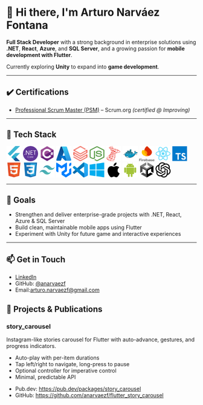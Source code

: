 # 👋 Hi there, I'm Arturo Narváez Fontana

**Full Stack Developer** with a strong background in enterprise solutions using **.NET**, **React**, **Azure**, and **SQL Server**, and a growing passion for **mobile development with Flutter**.

Currently exploring **Unity** to expand into **game development**.

---

## ✔️ Certifications

- [Professional Scrum Master (PSM)](https://www.credly.com/badges/036b9223-a0eb-4421-aaaa-082becda6ff9/linked_in_profile) – Scrum.org *(certified @ Improving)*

---

## 🧰 Tech Stack


<p align="left">
  <a href="https://flutter.dev/" title="Flutter"><img src="./assets/logos/flutter-original.svg" alt="Flutter" width="40" height="40"/></a>
  <a href="https://dotnet.microsoft.com/" title=".NET"><img src="./assets/logos/dotnetcore-original.svg" alt=".NET" width="40" height="40"/></a>
  <a href="https://learn.microsoft.com/en-us/dotnet/csharp/" title="C#"><img src="./assets/logos/csharp-original.svg" alt="C#" width="40" height="40"/></a>
  <a href="https://azure.microsoft.com/" title="Azure"><img src="./assets/logos/azure-original.svg" alt="Azure" width="40" height="40"/></a>
  <a href="https://www.databricks.com/" title="Databricks"><img src="./assets/logos/dbrx-color.svg" alt="Databricks" width="40" height="40"/></a>
  <a href="https://nodejs.org/" title="Node.js"><img src="./assets/logos/nodejs.svg" alt="Node.js" width="40" height="40"/></a>
  <a href="https://learn.microsoft.com/en-us/sql/sql-server/" title="SQL Server"><img src="./assets/logos/microsoftsqlserver-plain.svg" alt="SQL Server" width="40" height="40"/></a>
  <a href="https://www.docker.com/" title="Docker"><img src="./assets/logos/docker-original.svg" alt="Docker" width="40" height="40"/></a>
  <a href="https://firebase.google.com/" title="Firebase"><img src="./assets/logos/firebase.svg" alt="Firebase" width="40" height="40"/></a>
  <a href="https://reactjs.org/" title="React"><img src="./assets/logos/react-original.svg" alt="React" width="40" height="40"/></a>
  <a href="https://www.typescriptlang.org/" title="TypeScript"><img src="./assets/logos/typescript-original.svg" alt="TypeScript" width="40" height="40"/></a>
  <a href="https://developer.mozilla.org/en-US/docs/Web/HTML" title="HTML5"><img src="./assets/logos/html5-original.svg" alt="HTML5" width="40" height="40"/></a>
  <a href="https://developer.mozilla.org/en-US/docs/Web/CSS" title="CSS3"><img src="./assets/logos/css3-original.svg" alt="CSS3" width="40" height="40"/></a>
  <a href="https://tailwindcss.com/" title="Tailwind CSS"><img src="./assets/logos/tailwindcss-icon.svg" alt="Tailwind CSS" width="40" height="40"/></a>
  <a href="https://mui.com/" title="MUI"><img src="./assets/logos/mui.svg" alt="MUI" width="40" height="40"/></a>
  <a href="https://code.visualstudio.com/" title="VS Code"><img src="./assets/logos/vscode.svg" alt="VS Code" width="40" height="40"/></a> <!-- si no tienes este, omítelo -->
  <a href="https://www.microsoft.com/en-us/windows" title="Windows"><img src="./assets/logos/windows8-original.svg" alt="Windows" width="40" height="40"/></a>
  <a href="https://www.apple.com/macos/" title="macOS"><img src="./assets/logos/apple-original.svg" alt="macOS" width="40" height="40"/></a>
  <a href="https://www.android.com/" title="Android"><img src="./assets/logos/android-original.svg" alt="Android" width="40" height="40"/></a>
  <a href="https://unity.com/" title="Unity"><img src="./assets/logos/unity-original.svg" alt="Unity" width="40" height="40"/></a>
  <a href="https://openai.com/" title="OpenAI"><img src="./assets/logos/openai.svg" alt="OpenAI" width="40" height="40"/></a>
</p>


---

## 🚀 Goals
- Strengthen and deliver enterprise-grade projects with .NET, React, Azure & SQL Server  
- Build clean, maintainable mobile apps using Flutter  
- Experiment with Unity for future game and interactive experiences  

---

## 📫 Get in Touch
- [LinkedIn](https://linkedin.com/in/arturo-narvaez-fontana)  
- GitHub: [@anarvaezf](https://github.com/anarvaezf)
- Email:[arturo.narvaezf@gmail.com](mailto:arturo.narvaezf@gmail.com)

## 🧩 Projects & Publications

### story_carousel

Instagram-like stories carousel for Flutter with auto-advance, gestures, and progress indicators.

* Auto-play with per-item durations
* Tap left/right to navigate, long-press to pause
* Optional controller for imperative control
* Minimal, predictable API

- Pub.dev: https://pub.dev/packages/story_carousel  
- GitHub: https://github.com/anarvaezf/flutter_story_carousel  

